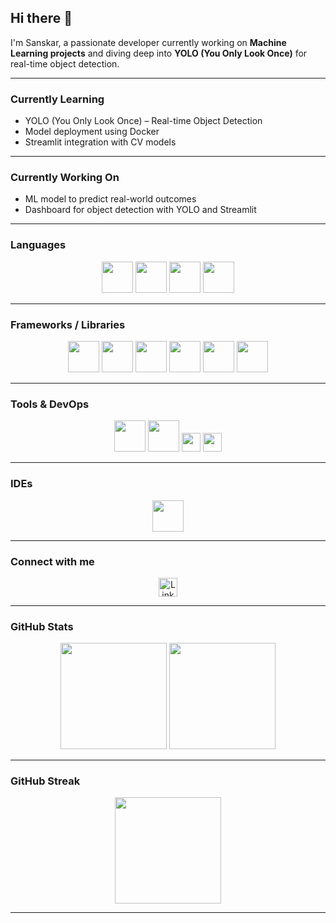## Hi there 👋

I'm Sanskar, a passionate developer currently working on **Machine Learning projects** and diving deep into **YOLO (You Only Look Once)** for real-time object detection.


---

### Currently Learning

- YOLO (You Only Look Once) – Real-time Object Detection  
- Model deployment using Docker  
- Streamlit integration with CV models

---

###  Currently Working On

- ML model to predict real-world outcomes  
- Dashboard for object detection with YOLO and Streamlit  

---

###  Languages

<div align="center">
  <img src="https://skillicons.dev/icons?i=c" height="50" />
  <img src="https://skillicons.dev/icons?i=java" height="50" />
  <img src="https://skillicons.dev/icons?i=py" height="50" />
  <img src="https://skillicons.dev/icons?i=js" height="50" />
</div>

---

###  Frameworks / Libraries

<div align="center">
  <img src="https://skillicons.dev/icons?i=tensorflow" height="50" />
  <img src="https://skillicons.dev/icons?i=pytorch" height="50" />
  <img src="https://skillicons.dev/icons?i=bootstrap" height="50" />
  <img src="https://skillicons.dev/icons?i=tailwind" height="50" />
  <img src="https://skillicons.dev/icons?i=keras" height="50" />
  <img src="https://skillicons.dev/icons?i=scikit-learn" height="50" />
</div>

---

### Tools & DevOps

<div align="center">
  <img src="https://skillicons.dev/icons?i=git" height="50" />
  <img src="https://skillicons.dev/icons?i=docker" height="50" />
  <img src="https://img.shields.io/badge/Machine%20Learning-Important-blue?style=for-the-badge&logo=data:image/svg+xml;base64," height="30" />
  <img src="https://img.shields.io/badge/Neural%20Networks-Deep-brightgreen?style=for-the-badge&logo=data:image/svg+xml;base64," height="30" />
</div>

---

###  IDEs

<div align="center">
  <img src="https://skillicons.dev/icons?i=vscode" height="50" />
</div>

---


### Connect with me

<div align="center">
  <a href="https://www.linkedin.com/in/sanskar-jaiswal-b49a90352/" target="_blank">
    <img src="https://img.shields.io/static/v1?message=LinkedIn&logo=linkedin&label=&color=0077B5&logoColor=white&labelColor=&style=for-the-badge" height="30" alt="LinkedIn Badge"/>
  </a>
</div>

---

###  GitHub Stats

<div align="center">
  <img src="https://github-readme-stats.vercel.app/api?username=sans-creator&theme=dracula&show_icons=true&hide_border=false" height="170" />
  <img src="https://github-readme-stats.vercel.app/api/top-langs/?username=sans-creator&layout=compact&theme=dracula&hide_border=false" height="170" />
</div>

---

</div>

###  GitHub Streak

<div align="center">
  <img src="https://streak-stats.demolab.com?user=sans-creator&theme=dracula&hide_border=false&date_format=M%20j%5B%2C%20Y%5D" height="170" />
</div>

---



